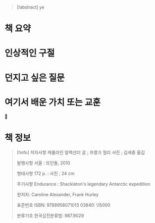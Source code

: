 > [!abstract]
> ye



# 책 요약

# 인상적인 구절

# 던지고 싶은 질문

# 여기서 배운 가치 또는 교훈

# 책 정보
> [!info] 
> 저자사항	캐롤라인 알렉산더 글 ; 프랭크 헐리 사진 ; 김세중 옮김
> 
> 발행사항	서울 : 뜨인돌, 2010
> 
> 형태사항	172 p. : 사진 ; 24 cm
> 
> 주기사항	Endurance : Shackleton's legendary Antarctic expedition
> 
> 원저자: Caroline Alexander, Frank Hurley
> 
> 표준번호	ISBN: 9788958071013 03840: \15000
> 
> 분류기호	한국십진분류법: 987.9029